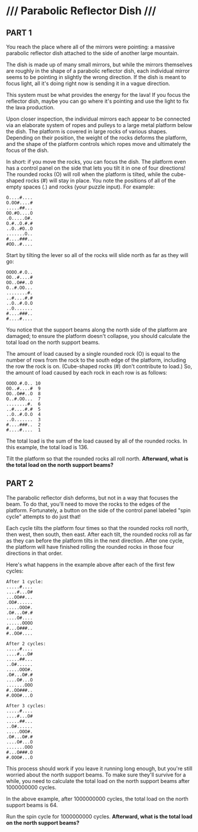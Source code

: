 # /// Parabolic Reflector Dish ///

## PART 1

You reach the place where all of the mirrors were pointing: a massive parabolic reflector dish attached to the side of
another large mountain.

The dish is made up of many small mirrors, but while the mirrors themselves are roughly in the shape of a parabolic
reflector dish, each individual mirror seems to be pointing in slightly the wrong direction. If the dish is meant to
focus light, all it's doing right now is sending it in a vague direction.

This system must be what provides the energy for the lava! If you focus the reflector dish, maybe you can go where it's
pointing and use the light to fix the lava production.

Upon closer inspection, the individual mirrors each appear to be connected via an elaborate system of ropes and pulleys
to a large metal platform below the dish. The platform is covered in large rocks of various shapes. Depending on their
position, the weight of the rocks deforms the platform, and the shape of the platform controls which ropes move and
ultimately the focus of the dish.

In short: if you move the rocks, you can focus the dish. The platform even has a control panel on the side that lets you
tilt it in one of four directions! The rounded rocks (O) will roll when the platform is tilted, while the cube-shaped
rocks (#) will stay in place. You note the positions of all of the empty spaces (.) and rocks (your puzzle input). For
example:

```
O....#....
O.OO#....#
.....##...
OO.#O....O
.O.....O#.
O.#..O.#.#
..O..#O..O
.......O..
#....###..
#OO..#....
```

Start by tilting the lever so all of the rocks will slide north as far as they will go:

```
OOOO.#.O..
OO..#....#
OO..O##..O
O..#.OO...
........#.
..#....#.#
..O..#.O.O
..O.......
#....###..
#....#....
```

You notice that the support beams along the north side of the platform are damaged; to ensure the platform doesn't
collapse, you should calculate the total load on the north support beams.

The amount of load caused by a single rounded rock (O) is equal to the number of rows from the rock to the south edge of
the platform, including the row the rock is on. (Cube-shaped rocks (#) don't contribute to load.) So, the amount of load
caused by each rock in each row is as follows:

```
OOOO.#.O.. 10
OO..#....#  9
OO..O##..O  8
O..#.OO...  7
........#.  6
..#....#.#  5
..O..#.O.O  4
..O.......  3
#....###..  2
#....#....  1
```

The total load is the sum of the load caused by all of the rounded rocks. In this example, the total load is 136.

Tilt the platform so that the rounded rocks all roll north. **Afterward, what is the total load on the north support
beams?**

## PART 2

The parabolic reflector dish deforms, but not in a way that focuses the beam. To do that, you'll need to move the rocks
to the edges of the platform. Fortunately, a button on the side of the control panel labeled "spin cycle" attempts to do
just that!

Each cycle tilts the platform four times so that the rounded rocks roll north, then west, then south, then east. After
each tilt, the rounded rocks roll as far as they can before the platform tilts in the next direction. After one cycle,
the platform will have finished rolling the rounded rocks in those four directions in that order.

Here's what happens in the example above after each of the first few cycles:

```
After 1 cycle:
.....#....
....#...O#
...OO##...
.OO#......
.....OOO#.
.O#...O#.#
....O#....
......OOOO
#...O###..
#..OO#....

After 2 cycles:
.....#....
....#...O#
.....##...
..O#......
.....OOO#.
.O#...O#.#
....O#...O
.......OOO
#..OO###..
#.OOO#...O

After 3 cycles:
.....#....
....#...O#
.....##...
..O#......
.....OOO#.
.O#...O#.#
....O#...O
.......OOO
#...O###.O
#.OOO#...O
```

This process should work if you leave it running long enough, but you're still worried about the north support beams. To
make sure they'll survive for a while, you need to calculate the total load on the north support beams after 1000000000
cycles.

In the above example, after 1000000000 cycles, the total load on the north support beams is 64.

Run the spin cycle for 1000000000 cycles. **Afterward, what is the total load on the north support beams?**
